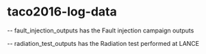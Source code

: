 # taco2016-log-data
-- fault_injection_outputs has the Fault injection campaign outputs

-- radiation_test_outputs has the Radiation test performed at LANCE
